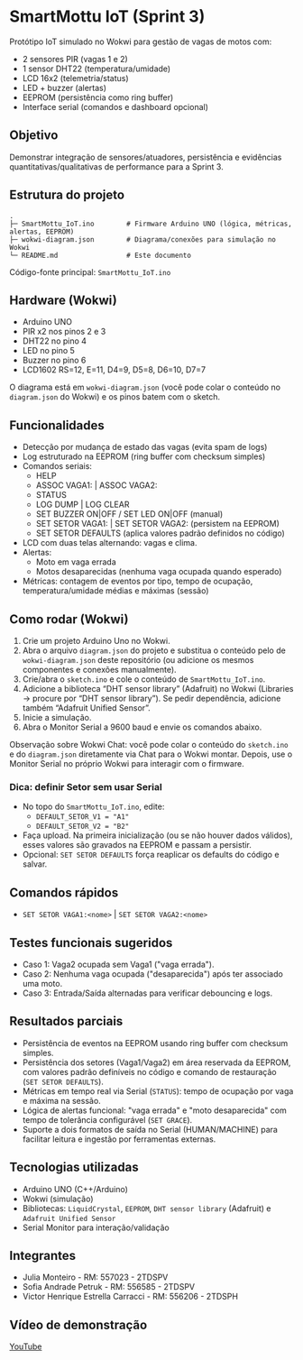 # SmartMottu IoT (Sprint 3)

Protótipo IoT simulado no Wokwi para gestão de vagas de motos com:
- 2 sensores PIR (vagas 1 e 2)
- 1 sensor DHT22 (temperatura/umidade)
- LCD 16x2 (telemetria/status)
- LED + buzzer (alertas)
- EEPROM (persistência como ring buffer)
- Interface serial (comandos e dashboard opcional)

## Objetivo
Demonstrar integração de sensores/atuadores, persistência e evidências quantitativas/qualitativas de performance para a Sprint 3.

## Estrutura do projeto

```
.
├─ SmartMottu_IoT.ino        # Firmware Arduino UNO (lógica, métricas, alertas, EEPROM)
├─ wokwi-diagram.json        # Diagrama/conexões para simulação no Wokwi
└─ README.md                 # Este documento
```

Código-fonte principal: `SmartMottu_IoT.ino`

## Hardware (Wokwi)
- Arduino UNO
- PIR x2 nos pinos 2 e 3
- DHT22 no pino 4
- LED no pino 5
- Buzzer no pino 6
- LCD1602 RS=12, E=11, D4=9, D5=8, D6=10, D7=7

O diagrama está em `wokwi-diagram.json` (você pode colar o conteúdo no `diagram.json` do Wokwi) e os pinos batem com o sketch.

## Funcionalidades
- Detecção por mudança de estado das vagas (evita spam de logs)
- Log estruturado na EEPROM (ring buffer com checksum simples)
- Comandos seriais:
  - HELP
  - ASSOC VAGA1:<ID> | ASSOC VAGA2:<ID>
  - STATUS
  - LOG DUMP | LOG CLEAR
  - SET BUZZER ON|OFF / SET LED ON|OFF (manual)
  - SET SETOR VAGA1:<nome> | SET SETOR VAGA2:<nome> (persistem na EEPROM)
  - SET SETOR DEFAULTS (aplica valores padrão definidos no código)
- LCD com duas telas alternando: vagas e clima.
- Alertas:
  - Moto em vaga errada
  - Motos desaparecidas (nenhuma vaga ocupada quando esperado)
- Métricas: contagem de eventos por tipo, tempo de ocupação, temperatura/umidade médias e máximas (sessão)

## Como rodar (Wokwi)
1. Crie um projeto Arduino Uno no Wokwi.
2. Abra o arquivo `diagram.json` do projeto e substitua o conteúdo pelo de `wokwi-diagram.json` deste repositório (ou adicione os mesmos componentes e conexões manualmente).
3. Crie/abra o `sketch.ino` e cole o conteúdo de `SmartMottu_IoT.ino`.
4. Adicione a biblioteca “DHT sensor library” (Adafruit) no Wokwi (Libraries → procure por “DHT sensor library”). Se pedir dependência, adicione também “Adafruit Unified Sensor”.
5. Inicie a simulação.
6. Abra o Monitor Serial a 9600 baud e envie os comandos abaixo.

Observação sobre Wokwi Chat: você pode colar o conteúdo do `sketch.ino` e do `diagram.json` diretamente via Chat para o Wokwi montar. Depois, use o Monitor Serial no próprio Wokwi para interagir com o firmware.

### Dica: definir Setor sem usar Serial
- No topo do `SmartMottu_IoT.ino`, edite:
  - `DEFAULT_SETOR_V1 = "A1"`
  - `DEFAULT_SETOR_V2 = "B2"`
- Faça upload. Na primeira inicialização (ou se não houver dados válidos), esses valores são gravados na EEPROM e passam a persistir.
- Opcional: `SET SETOR DEFAULTS` força reaplicar os defaults do código e salvar.

## Comandos rápidos
- `SET SETOR VAGA1:<nome>` | `SET SETOR VAGA2:<nome>`

## Testes funcionais sugeridos
- Caso 1: Vaga2 ocupada sem Vaga1 ("vaga errada").
- Caso 2: Nenhuma vaga ocupada ("desaparecida") após ter associado uma moto.
- Caso 3: Entrada/Saída alternadas para verificar debouncing e logs.

## Resultados parciais
- Persistência de eventos na EEPROM usando ring buffer com checksum simples.
- Persistência dos setores (Vaga1/Vaga2) em área reservada da EEPROM, com valores padrão definíveis no código e comando de restauração (`SET SETOR DEFAULTS`).
- Métricas em tempo real via Serial (`STATUS`): tempo de ocupação por vaga e máxima na sessão.
- Lógica de alertas funcional: "vaga errada" e "moto desaparecida" com tempo de tolerância configurável (`SET GRACE`).
- Suporte a dois formatos de saída no Serial (HUMAN/MACHINE) para facilitar leitura e ingestão por ferramentas externas.

## Tecnologias utilizadas
- Arduino UNO (C++/Arduino)
- Wokwi (simulação)
- Bibliotecas: `LiquidCrystal`, `EEPROM`, `DHT sensor library` (Adafruit) e `Adafruit Unified Sensor`
- Serial Monitor para interação/validação


## Integrantes
- Julia Monteiro -  RM: 557023 - 2TDSPV
- Sofia Andrade Petruk - RM: 556585 - 2TDSPV 
- Victor Henrique Estrella Carracci - RM: 556206 - 2TDSPH


## Vídeo de demonstração
[YouTube](https://youtu.be/Egb8NpEcHjw)

